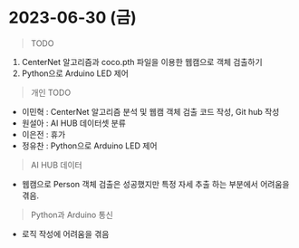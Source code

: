 # 2023-06-30 (금)

> TODO
1. CenterNet 알고리즘과 coco.pth 파일을 이용한 웹캠으로 객체 검출하기
2. Python으로 Arduino LED 제어

> 개인 TODO
- 이민혁 : CenterNet 알고리즘 분석 및 웹캠 객체 검출 코드 작성, Git hub 작성
- 원설아 : AI HUB 데이터셋 분류
- 이은전 : 휴가
- 정유찬 : Python으로 Arduino LED 제어

> AI HUB 데이터
- 웹캠으로 Person 객체 검출은 성공했지만 특정 자세 추출 하는 부분에서 어려움을 겪음.
> Python과 Arduino 통신
- 로직 작성에 어려움을 겪음
